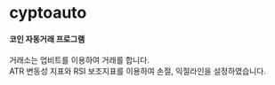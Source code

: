 # cyptoauto

#### 코인 자동거래 프로그램
거래소는 업비트를 이용하여 거래를 합니다.<br/>
ATR 변동성 지표와 RSI 보조지표를 이용하여 손절, 익절라인을 설정하였습니다.
